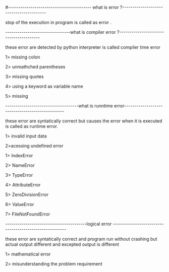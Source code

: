 #----------------------------------------- what is error ?----------------------------------------

stop of the execution in program is called as error .


--------------------------------what is compiler error ?---------------------------------------

these error are detected by python interpreter is called compiler time error

1> missing colon

2> unmathched parentheses

3> missing quotes 

4> using a keyword as variable name

5> missing 

------------------------------------what is runntime error------------------------------------------------

these error are syntatically correct but  causes the error when it is executed is called as runtime error.

1> invalid input data

2>acessing undefined error

1> IndexError

2> NameError

3> TypeError

4> AttributeError

5> ZeroDivisionError

6> ValueError

7> FileNotFoundError

----------------------------------------logical error -------------------------------------------------------

these error are syntatically correct and program run without crashing but actual output different and excepted output is  different 

1> mathematical error

2> misunderstanding the problem requirement






